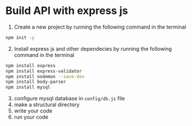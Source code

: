 # Build API with express js

1. Create a new project by running the following command in the terminal

```bash
npm init -y
```

2. Install express js and other dependecies by running the following command in the terminal

```bash
npm install express
npm install express-validator
npm install nodemon --save-dev
npm install body-parser
npm install mysql
```

3. configure mysql database in `config/db.js` file
4. make a structural directory
5. write your code
6. run your code
